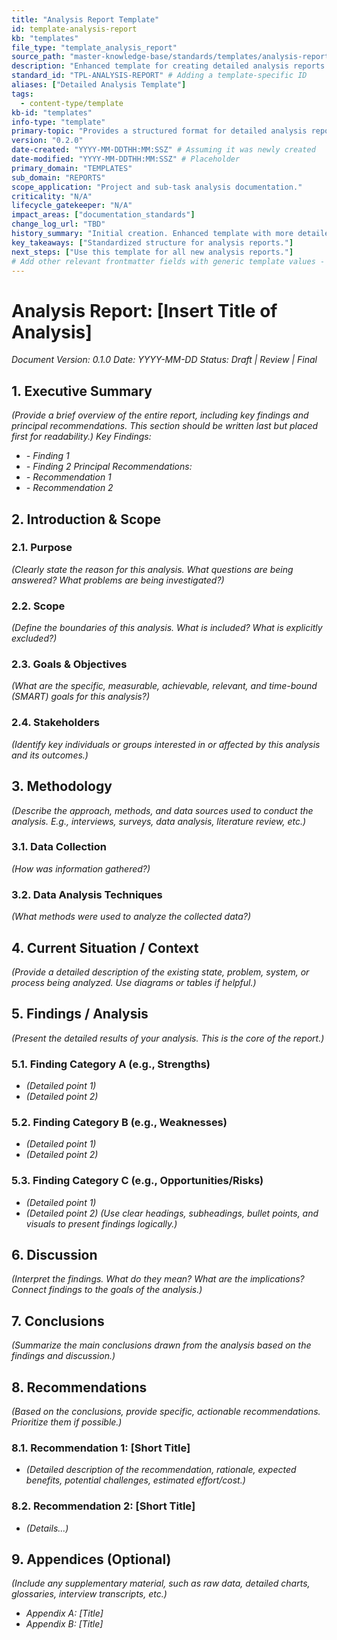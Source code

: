 ```yaml
---
title: "Analysis Report Template"
id: template-analysis-report
kb: "templates"
file_type: "template_analysis_report"
source_path: "master-knowledge-base/standards/templates/analysis-report-template.md"
description: "Enhanced template for creating detailed analysis reports for projects or sub-tasks, including sections for executive summary, methodology, findings, and recommendations."
standard_id: "TPL-ANALYSIS-REPORT" # Adding a template-specific ID
aliases: ["Detailed Analysis Template"]
tags:
  - content-type/template
kb-id: "templates"
info-type: "template"
primary-topic: "Provides a structured format for detailed analysis reports."
version: "0.2.0"
date-created: "YYYY-MM-DDTHH:MM:SSZ" # Assuming it was newly created
date-modified: "YYYY-MM-DDTHH:MM:SSZ" # Placeholder
primary_domain: "TEMPLATES"
sub_domain: "REPORTS"
scope_application: "Project and sub-task analysis documentation."
criticality: "N/A"
lifecycle_gatekeeper: "N/A"
impact_areas: ["documentation_standards"]
change_log_url: "TBD"
history_summary: "Initial creation. Enhanced template with more detailed sections and guidance."
key_takeaways: ["Standardized structure for analysis reports."]
next_steps: ["Use this template for all new analysis reports."]
# Add other relevant frontmatter fields with generic template values - kept some, removed the comment itself
---
```

# Analysis Report: [Insert Title of Analysis]

*Document Version: 0.1.0*
*Date: YYYY-MM-DD*
*Status: Draft | Review | Final*

## 1. Executive Summary
*(Provide a brief overview of the entire report, including key findings and principal recommendations. This section should be written last but placed first for readability.)*
*Key Findings:*
*   *- Finding 1*
*   *- Finding 2*
*Principal Recommendations:*
*   *- Recommendation 1*
*   *- Recommendation 2*

## 2. Introduction & Scope
### 2.1. Purpose
*(Clearly state the reason for this analysis. What questions are being answered? What problems are being investigated?)*
### 2.2. Scope
*(Define the boundaries of this analysis. What is included? What is explicitly excluded?)*
### 2.3. Goals & Objectives
*(What are the specific, measurable, achievable, relevant, and time-bound (SMART) goals for this analysis?)*
### 2.4. Stakeholders
*(Identify key individuals or groups interested in or affected by this analysis and its outcomes.)*

## 3. Methodology
*(Describe the approach, methods, and data sources used to conduct the analysis. E.g., interviews, surveys, data analysis, literature review, etc.)*
### 3.1. Data Collection
*(How was information gathered?)*
### 3.2. Data Analysis Techniques
*(What methods were used to analyze the collected data?)*

## 4. Current Situation / Context
*(Provide a detailed description of the existing state, problem, system, or process being analyzed. Use diagrams or tables if helpful.)*

## 5. Findings / Analysis
*(Present the detailed results of your analysis. This is the core of the report.)*
### 5.1. Finding Category A (e.g., Strengths)
*   *(Detailed point 1)*
*   *(Detailed point 2)*
### 5.2. Finding Category B (e.g., Weaknesses)
*   *(Detailed point 1)*
*   *(Detailed point 2)*
### 5.3. Finding Category C (e.g., Opportunities/Risks)
*   *(Detailed point 1)*
*   *(Detailed point 2)*
*(Use clear headings, subheadings, bullet points, and visuals to present findings logically.)*

## 6. Discussion
*(Interpret the findings. What do they mean? What are the implications? Connect findings to the goals of the analysis.)*

## 7. Conclusions
*(Summarize the main conclusions drawn from the analysis based on the findings and discussion.)*

## 8. Recommendations
*(Based on the conclusions, provide specific, actionable recommendations. Prioritize them if possible.)*
### 8.1. Recommendation 1: [Short Title]
*   *(Detailed description of the recommendation, rationale, expected benefits, potential challenges, estimated effort/cost.)*
### 8.2. Recommendation 2: [Short Title]
*   *(Details...)*

## 9. Appendices (Optional)
*(Include any supplementary material, such as raw data, detailed charts, glossaries, interview transcripts, etc.)*
*   *Appendix A: [Title]*
*   *Appendix B: [Title]*
